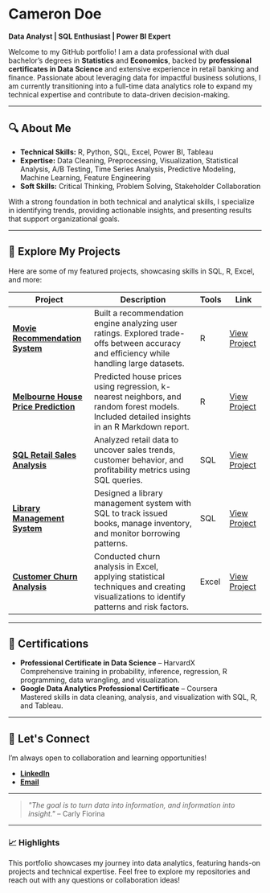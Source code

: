 # **Cameron Doe**  
**Data Analyst | SQL Enthusiast | Power BI Expert**  

Welcome to my GitHub portfolio! I am a data professional with dual bachelor’s degrees in **Statistics** and **Economics**, backed by **professional certificates in Data Science** and extensive experience in retail banking and finance. Passionate about leveraging data for impactful business solutions, I am currently transitioning into a full-time data analytics role to expand my technical expertise and contribute to data-driven decision-making.

---

## **🔍 About Me**
- **Technical Skills:** R, Python, SQL, Excel, Power BI, Tableau  
- **Expertise:** Data Cleaning, Preprocessing, Visualization, Statistical Analysis, A/B Testing, Time Series Analysis, Predictive Modeling, Machine Learning, Feature Engineering  
- **Soft Skills:** Critical Thinking, Problem Solving, Stakeholder Collaboration  

With a strong foundation in both technical and analytical skills, I specialize in identifying trends, providing actionable insights, and presenting results that support organizational goals.

---

## **📂 Explore My Projects**

Here are some of my featured projects, showcasing skills in SQL, R, Excel, and more:

| **Project**                         | **Description**                                                                                                                                  | **Tools**       | **Link**                                                   |
|-------------------------------------|--------------------------------------------------------------------------------------------------------------------------------------------------|-----------------|-----------------------------------------------------------|
| **[Movie Recommendation System](#)** | Built a recommendation engine analyzing user ratings. Explored trade-offs between accuracy and efficiency while handling large datasets.         | R               | [View Project](https://github.com/your-repo-link)         |
| **[Melbourne House Price Prediction](#)** | Predicted house prices using regression, k-nearest neighbors, and random forest models. Included detailed insights in an R Markdown report.      | R               | [View Project](https://github.com/your-repo-link)         |
| **[SQL Retail Sales Analysis](#)**   | Analyzed retail data to uncover sales trends, customer behavior, and profitability metrics using SQL queries.                                    | SQL             | [View Project](https://github.com/your-repo-link)         |
| **[Library Management System](#)**   | Designed a library management system with SQL to track issued books, manage inventory, and monitor borrowing patterns.                          | SQL             | [View Project](https://github.com/your-repo-link)         |
| **[Customer Churn Analysis](#)**     | Conducted churn analysis in Excel, applying statistical techniques and creating visualizations to identify patterns and risk factors.            | Excel           | [View Project](https://github.com/your-repo-link)         |

---

## **📜 Certifications**
- **Professional Certificate in Data Science** – HarvardX  
  Comprehensive training in probability, inference, regression, R programming, data wrangling, and visualization.  
- **Google Data Analytics Professional Certificate** – Coursera  
  Mastered skills in data cleaning, analysis, and visualization with SQL, R, and Tableau.

---

## **🤝 Let's Connect**
I’m always open to collaboration and learning opportunities!  
- **[LinkedIn](https://linkedin.com/in/your-profile)**  
- **[Email](mailto:your-email@example.com)**  

---

> _"The goal is to turn data into information, and information into insight."_ – Carly Fiorina  

---

### **📈 Highlights**
This portfolio showcases my journey into data analytics, featuring hands-on projects and technical expertise. Feel free to explore my repositories and reach out with any questions or collaboration ideas!
